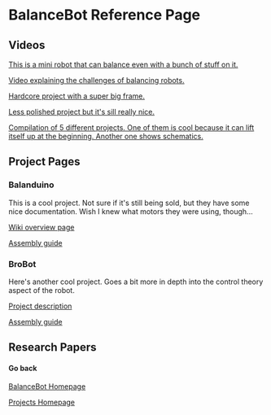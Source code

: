 # BalanceBot Reference Page

## Videos

[This is a mini robot that can balance even with a bunch of stuff on it.](https://www.youtube.com/watch?v=w6VqASRawgg)

[Video explaining the challenges of balancing robots.](https://www.youtube.com/watch?v=U3vAoJhIWms)

[Hardcore project with a super big frame.](https://www.youtube.com/watch?v=EwrQEsFmL4E)

[Less polished project but it's sill really nice.](https://www.youtube.com/watch?v=poWP-RpPa3g)

[Compilation of 5 different projects. One of them is cool because it can lift itself up at the beginning. Another one shows schematics.](https://www.youtube.com/watch?v=0xegrfraf4k)

## Project Pages

### Balanduino

This is a cool project. Not sure if it's still being sold, but they have some nice documentation. Wish I knew what motors they were using, though...

[Wiki overview page](http://wiki.balanduino.net/Overview)

[Assembly guide](http://wiki.balanduino.net/Assembly_guide)

### BroBot

Here's another cool project. Goes a bit more in depth into the control theory aspect of the robot.

[Project description](https://www.jjrobots.com/projects-2/b-robot/)

[Assembly guide](https://www.jjrobots.com/b-robot-evo-2-assembly-guide/)

## Research Papers


#### Go back

[BalanceBot Homepage](https://vashmata.github.io/BalanceBot/)

[Projects Homepage](https://vashmata.github.io)